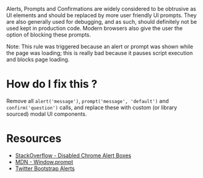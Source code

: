Alerts, Prompts and Confirmations are widely considered to be obtrusive as UI elements and should be replaced by more user friendly UI prompts. They are also generally used for debugging, and as such, should definitely not be used kept in production code. Modern browsers also give the user the option of blocking these prompts.

Note: This rule was triggered because an alert or prompt was shown while the page was loading; this is really bad because it pauses script execution and blocks page loading.

# How do I fix this ?

Remove all `alert('message')`, `prompt('message', 'default')` and `confirm('question')` calls, and replace these with custom (or library sourced) modal UI components.

# Resources

* [StackOverflow - Disabled Chrome Alert Boxes](http://stackoverflow.com/questions/19640361/re-enabling-window-alert-in-chrome)
* [MDN - Window.prompt](https://developer.mozilla.org/en-US/docs/Web/API/Window/prompt)
* [Twitter Bootstrap Alerts](http://getbootstrap.com/javascript/#alerts)

